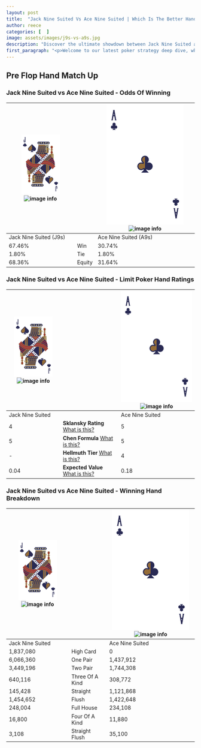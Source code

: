 ```yaml
---
layout: post
title:  "Jack Nine Suited Vs Ace Nine Suited | Which Is The Better Hand In Poker? A Complete Guide"
author: reece
categories: [  ]
image: assets/images/j9s-vs-a9s.jpg
description: "Discover the ultimate showdown between Jack Nine Suited and Ace Nine Suited in poker! Uncover the odds, strategies, and scenarios where one hand triumphs over the other. Get ready to up your poker game with this thrilling analysis."
first_paragraph: "<p>Welcome to our latest poker strategy deep dive, where we're pitting two distinct hands against each other in a high-stakes showdown: Jack Nine Suited vs Ace Nine Suited.</p><p>In the dynamic world of poker, every decision counts, and knowing which hand holds the upper hand is key to your success at the table.</p><p>In this article, we'll dissect these two hands, explore the scenarios where one dominates the other, and equip you with the knowledge to make strategic choices that can tip the odds in your favor.</p><p>Get ready to unravel the intriguing dynamics of these poker hands and elevate your game to new heights.</p>"
---
```




[comment]: # (sp0)

## Pre Flop Hand Match Up

<div class="table hand-ratings" markdown="1"> 



### Jack Nine Suited vs Ace Nine Suited - Odds Of Winning


    
| ![image info](assets/images/hand1/J.png) ![image info](assets/images/hand1/9s.png) |  | ![image info](assets/images/hand2/A.png) ![image info](assets/images/hand2/9s.png) |
| -------- | -------- | -------- |
| Jack Nine Suited (J9s) |  | Ace Nine Suited (A9s) |
| 67.46% | Win | 30.74% |
| 1.80% | Tie | 1.80% |
| 68.36% | Equity | 31.64% |




[comment]: # (sp1)



### Jack Nine Suited vs Ace Nine Suited - Limit Poker Hand Ratings


    
| ![image info](assets/images/hand1/J.png) ![image info](assets/images/hand1/9s.png) |  | ![image info](assets/images/hand2/A.png) ![image info](assets/images/hand2/9s.png) |
| -------- | -------- | -------- |
| Jack Nine Suited |  | Ace Nine Suited |
| 4 | **Sklansky Rating** [What is this?](/sklansky-rating-explained) | 5 |
| 5 | **Chen Formula** [What is this?](/chen-formula-explained) | 5 |
| - | **Hellmuth Tier** [What is this?](/Hellmuth-tier-explained) | 4 |
| 0.04 | **Expected Value** [What is this?](/expected-value-explained) | 0.18 |




[comment]: # (sp2)



### Jack Nine Suited vs Ace Nine Suited - Winning Hand Breakdown


    
| ![image info](assets/images/hand1/J.png) ![image info](assets/images/hand1/9s.png) |  | ![image info](assets/images/hand2/A.png) ![image info](assets/images/hand2/9s.png) |
| -------- | -------- | -------- |
| Jack Nine Suited |  | Ace Nine Suited |
| 1,837,080 | High Card | 0 |
| 6,066,360 | One Pair | 1,437,912 |
| 3,449,196 | Two Pair | 1,744,308 |
| 640,116 | Three Of A Kind | 308,772 |
| 145,428 | Straight | 1,121,868 |
| 1,454,652 | Flush | 1,422,648 |
| 248,004 | Full House | 234,108 |
| 16,800 | Four Of A Kind | 11,880 |
| 3,108 | Straight Flush | 35,100 |




[comment]: # (sp3)



</div>

[comment]: # (sp4)



[comment]: # (sp5)


